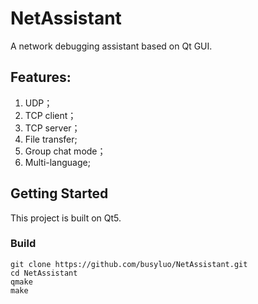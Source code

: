 # NetAssistant
A network debugging assistant based on Qt GUI.

## Features:
1. UDP；
2. TCP client；
3. TCP server；
4. File transfer;
5. Group chat mode；
6. Multi-language;

## Getting Started
This project is built on Qt5. 

### Build
```
git clone https://github.com/busyluo/NetAssistant.git
cd NetAssistant
qmake
make
```
